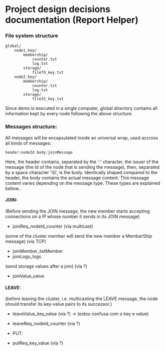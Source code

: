 # Project design decisions documentation (Report Helper)

### File system structure

```
global/
    node1_key/
        membership/
            counter.txt
            log.txt
        storage/
            file79_key.txt
    node2_key/
        membership/
            counter.txt
            log.txt
        storage/
            file32_key.txt
```

Since demo is executed in a single computer, global directory contains all information kept by every node following the above structure.


### Messages structure: 
All messages will be encapsulated inside an universal wrap, used accross all kinds of messages:<br/>

``` header:nodeId body:joinMessage ```<br/>

Here, the header contains, separated by the ':' character, the issuer of the message (the Id of the node that is sending the message), then, separated by a space character '\0', is the body. Identically shaped compared to the header, the body contains the actual message content. This message content varies depending on the message type. These types are explained bellow..

#### JOIN:

(Before sending the JOIN message, the new member starts accepting connections on a IP whose number it sends in its JOIN message)

- joinReq_nodeId_counter (via multicast)

(some of the cluster member will send the new member a MemberShip message) (via TCP)
- joinMember_listMember
- joinLogs_logs

(send storage values after a join) (via  ?)
- joinValue_value


#### LEAVE:

(before leaving the cluster, i.e. multicasting the LEAVE message, the node should transfer its key-value pairs to its successor.)
- leaveValue_key_value (via ?) -> (estou confusa com o key e value)

- leaveReq_nodeId_counter (via ?)


- PUT:
- putReq_key_value (via ?)
